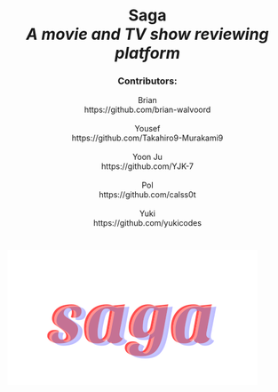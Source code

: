# <div align="center">Saga</br>*A movie and TV show reviewing platform*</div>

### <div align="center">Contributors:</div>
<div align="center">Brian</div>    
<div align="center">https://github.com/brian-walvoord</div>  
</br>
<div align="center">Yousef</div>  
<div align="center">https://github.com/Takahiro9-Murakami9</div>  
</br>
<div align="center">Yoon Ju</div>  
<div align="center">https://github.com/YJK-7</div>  
</br>
<div align="center">Pol</div>  
<div align="center">https://github.com/calss0t</div>  
</br>
<div align="center">Yuki</div>  
<div align="center">https://github.com/yukicodes</div>  

#

![saga logo](./saga.svg)
